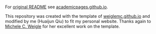 
For [original README](https://github.com/academicpages/academicpages.github.io/blob/master/README.md) see [academicpages.github.io](https://github.com/academicpages/academicpages.github.io).

This repository was created with the template of [weiglemc.github.io](https://github.com/weiglemc/weiglemc.github.io) and modified by me (Huaijun Qiu) to fit my personal website.  Thanks again to [Michele C. Weigle](https://weiglemc.github.io/) for her excellent work on the template.